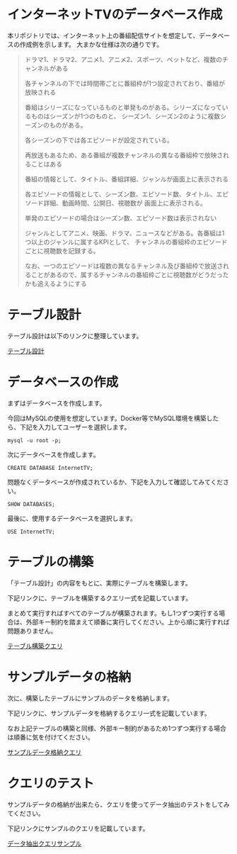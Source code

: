 # インターネットTVのデータベース作成
本リポジトリでは、インターネット上の番組配信サイトを想定して、データベースの作成例を示します。
大まかな仕様は次の通りです。


>ドラマ1、ドラマ2、アニメ1、アニメ2、スポーツ、ペットなど、複数のチャンネルがある
>
>各チャンネルの下では時間帯ごとに番組枠が1つ設定されており、番組が放映される
>
>番組はシリーズになっているものと単発ものがある。シリーズになっているものはシーズンが1つのものと、
>シーズン1、シーズン2のように複数シーズンのものがある。
>
>    各シーズンの下では各エピソードが設定されている。
>
>再放送もあるため、ある番組が複数チャンネルの異なる番組枠で放映されることはある
>
>番組の情報として、タイトル、番組詳細、ジャンルが画面上に表示される
>
>各エピソードの情報として、シーズン数、エピソード数、タイトル、エピソード詳細、動画時間、公開日、視聴数が
>画面上に表示される。
>
>    単発のエピソードの場合はシーズン数、エピソード数は表示されない
>
>ジャンルとしてアニメ、映画、ドラマ、ニュースなどがある。各番組は1つ以上のジャンルに属するKPIとして、
>チャンネルの番組枠のエピソードごとに視聴数を記録する。
>
>   なお、一つのエピソードは複数の異なるチャンネル及び番組枠で放送されることがあるので、属するチャンネルの番組枠ごとに視聴数がどうだったかも追えるようにする


# テーブル設計
テーブル設計は以下のリンクに整理しています。

[テーブル設計](https://github.com/led-ray/Internet_TV/blob/main/Tables.md)

# データベースの作成
まずはデータベースを作成します。

今回はMySQLの使用を想定しています。Docker等でMySQL環境を構築したら、下記を入力してユーザーを選択します。

`mysql -u root -p;`

次にデータベースを作成します。

`CREATE DATABASE InternetTV;`

問題なくデータベースが作成されているか、下記を入力して確認してみてください。

`SHOW DATABASES;`

最後に、使用するデータベースを選択します。

`USE InternetTV;`


# テーブルの構築
「テーブル設計」の内容をもとに、実際にテーブルを構築します。

下記リンクに、テーブルを構築するクエリ一式を記載しています。

まとめて実行すればすべてのテーブルが構築されます。もし1つずつ実行する場合は、外部キー制約を踏まえて順番に実行してください。上から順に実行すれば問題ありません。

[テーブル構築クエリ](https://github.com/led-ray/Internet_TV/blob/main/Create_Table.sql)

# サンプルデータの格納
次に、構築したテーブルにサンプルのデータを格納します。

下記リンクに、サンプルデータを格納するクエリ一式を記載しています。

なお上記テーブルの構築と同様、外部キー制約があるため1つずつ実行する場合は順番に気を付けてください。

[サンプルデータ格納クエリ](https://github.com/led-ray/Internet_TV/blob/main/Make_Sampledata.sql)

# クエリのテスト
サンプルデータの格納が出来たら、クエリを使ってデータ抽出のテストをしてみてください。

下記リンクにサンプルのクエリを記載しています。

[データ抽出クエリサンプル](https://github.com/led-ray/Internet_TV/blob/main/Extract_Data.sql)
